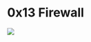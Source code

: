 # 0x13 Firewall

<img src=https://camo.githubusercontent.com/ed0fae49a7111eb383d042c21aad18a7b29651de3d8e8d31c2a4142cd5509e96/68747470733a2f2f7777772e636f6d7075717569702e636f6d2f68732d66732f68756266732f696d616765732f626c6f672d696d616765732f6669726577616c6c2d6d6f6e69746f72696e672d626573742d7072616374696365732e6a70673f77696474683d363030266e616d653d6669726577616c6c2d6d6f6e69746f72696e672d626573742d7072616374696365732e6a7067>

